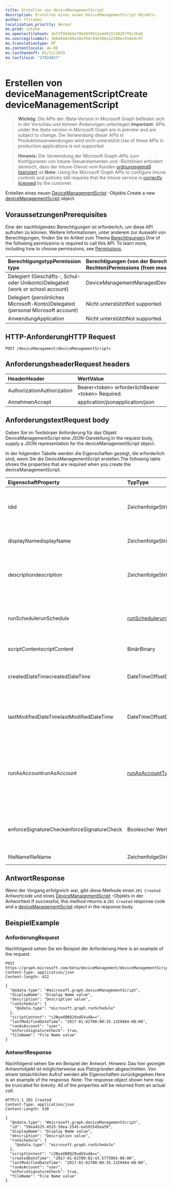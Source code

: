 ```yaml
---
title: Erstellen von deviceManagementScript
description: Erstellen eines neuen DeviceManagementScript-Objekts.
author: tfitzmac
localization_priority: Normal
ms.prod: intune
ms.openlocfilehash: 3ef3f9436de79b5839912a44915238267f0c26dd
ms.sourcegitcommit: 36be044c89a19af84c93e586e22200ec919e4c9f
ms.translationtype: MT
ms.contentlocale: de-DE
ms.lasthandoff: 01/12/2019
ms.locfileid: "27924027"
---
```

# <a name="create-devicemanagementscript"></a><span data-ttu-id="3022c-103">Erstellen von deviceManagementScript</span><span class="sxs-lookup"><span data-stu-id="3022c-103">Create deviceManagementScript</span></span>

> <span data-ttu-id="3022c-104">**Wichtig:** Die APIs der /Beta-Version in Microsoft Graph befinden sich in der Vorschau und können Änderungen unterliegen.</span><span class="sxs-lookup"><span data-stu-id="3022c-104">**Important:** APIs under the /beta version in Microsoft Graph are in preview and are subject to change.</span></span> <span data-ttu-id="3022c-105">Die Verwendung dieser APIs in Produktionsanwendungen wird nicht unterstützt.</span><span class="sxs-lookup"><span data-stu-id="3022c-105">Use of these APIs in production applications is not supported.</span></span>

> <span data-ttu-id="3022c-106">**Hinweis:** Die Verwendung der Microsoft Graph-APIs zum Konfigurieren von Intune-Steuerelementen und -Richtlinien erfordert dennoch, dass der Intune-Dienst vom Kunden [ordnungsgemäß lizenziert](https://go.microsoft.com/fwlink/?linkid=839381) ist.</span><span class="sxs-lookup"><span data-stu-id="3022c-106">**Note:** Using the Microsoft Graph APIs to configure Intune controls and policies still requires that the Intune service is [correctly licensed](https://go.microsoft.com/fwlink/?linkid=839381) by the customer.</span></span>

<span data-ttu-id="3022c-107">Erstellen eines neuen [DeviceManagementScript](../resources/intune-devices-devicemanagementscript.md) -Objekts.</span><span class="sxs-lookup"><span data-stu-id="3022c-107">Create a new [deviceManagementScript](../resources/intune-devices-devicemanagementscript.md) object.</span></span>
## <a name="prerequisites"></a><span data-ttu-id="3022c-108">Voraussetzungen</span><span class="sxs-lookup"><span data-stu-id="3022c-108">Prerequisites</span></span>
<span data-ttu-id="3022c-p102">Eine der nachfolgenden Berechtigungen ist erforderlich, um diese API aufrufen zu können. Weitere Informationen, unter anderem zur Auswahl von Berechtigungen, finden Sie im Artikel zum Thema [Berechtigungen](/graph/permissions-reference).</span><span class="sxs-lookup"><span data-stu-id="3022c-p102">One of the following permissions is required to call this API. To learn more, including how to choose permissions, see [Permissions](/graph/permissions-reference).</span></span>

|<span data-ttu-id="3022c-111">Berechtigungstyp</span><span class="sxs-lookup"><span data-stu-id="3022c-111">Permission type</span></span>|<span data-ttu-id="3022c-112">Berechtigungen (von der Berechtigung mit den meisten Rechten zu der mit den wenigsten Rechten)</span><span class="sxs-lookup"><span data-stu-id="3022c-112">Permissions (from most to least privileged)</span></span>|
|:---|:---|
|<span data-ttu-id="3022c-113">Delegiert (Geschäfts-, Schul- oder Unikonto)</span><span class="sxs-lookup"><span data-stu-id="3022c-113">Delegated (work or school account)</span></span>|<span data-ttu-id="3022c-114">DeviceManagementManagedDevices.ReadWrite.All</span><span class="sxs-lookup"><span data-stu-id="3022c-114">DeviceManagementManagedDevices.ReadWrite.All</span></span>|
|<span data-ttu-id="3022c-115">Delegiert (persönliches Microsoft-Konto)</span><span class="sxs-lookup"><span data-stu-id="3022c-115">Delegated (personal Microsoft account)</span></span>|<span data-ttu-id="3022c-116">Nicht unterstützt</span><span class="sxs-lookup"><span data-stu-id="3022c-116">Not supported.</span></span>|
|<span data-ttu-id="3022c-117">Anwendung</span><span class="sxs-lookup"><span data-stu-id="3022c-117">Application</span></span>|<span data-ttu-id="3022c-118">Nicht unterstützt</span><span class="sxs-lookup"><span data-stu-id="3022c-118">Not supported.</span></span>|

## <a name="http-request"></a><span data-ttu-id="3022c-119">HTTP-Anforderung</span><span class="sxs-lookup"><span data-stu-id="3022c-119">HTTP Request</span></span>
<!-- {
  "blockType": "ignored"
}
-->
``` http
POST /deviceManagement/deviceManagementScripts
```

## <a name="request-headers"></a><span data-ttu-id="3022c-120">Anforderungsheader</span><span class="sxs-lookup"><span data-stu-id="3022c-120">Request headers</span></span>
|<span data-ttu-id="3022c-121">Header</span><span class="sxs-lookup"><span data-stu-id="3022c-121">Header</span></span>|<span data-ttu-id="3022c-122">Wert</span><span class="sxs-lookup"><span data-stu-id="3022c-122">Value</span></span>|
|:---|:---|
|<span data-ttu-id="3022c-123">Authorization</span><span class="sxs-lookup"><span data-stu-id="3022c-123">Authorization</span></span>|<span data-ttu-id="3022c-124">Bearer&lt;token&gt; erforderlich</span><span class="sxs-lookup"><span data-stu-id="3022c-124">Bearer &lt;token&gt; Required.</span></span>|
|<span data-ttu-id="3022c-125">Annehmen</span><span class="sxs-lookup"><span data-stu-id="3022c-125">Accept</span></span>|<span data-ttu-id="3022c-126">application/json</span><span class="sxs-lookup"><span data-stu-id="3022c-126">application/json</span></span>|

## <a name="request-body"></a><span data-ttu-id="3022c-127">Anforderungstext</span><span class="sxs-lookup"><span data-stu-id="3022c-127">Request body</span></span>
<span data-ttu-id="3022c-128">Geben Sie im Textkörper Anforderung für das Objekt DeviceManagementScript eine JSON-Darstellung.</span><span class="sxs-lookup"><span data-stu-id="3022c-128">In the request body, supply a JSON representation for the deviceManagementScript object.</span></span>

<span data-ttu-id="3022c-129">In der folgenden Tabelle werden die Eigenschaften gezeigt, die erforderlich sind, wenn Sie die DeviceManagementScript erstellen.</span><span class="sxs-lookup"><span data-stu-id="3022c-129">The following table shows the properties that are required when you create the deviceManagementScript.</span></span>

|<span data-ttu-id="3022c-130">Eigenschaft</span><span class="sxs-lookup"><span data-stu-id="3022c-130">Property</span></span>|<span data-ttu-id="3022c-131">Typ</span><span class="sxs-lookup"><span data-stu-id="3022c-131">Type</span></span>|<span data-ttu-id="3022c-132">Beschreibung</span><span class="sxs-lookup"><span data-stu-id="3022c-132">Description</span></span>|
|:---|:---|:---|
|<span data-ttu-id="3022c-133">id</span><span class="sxs-lookup"><span data-stu-id="3022c-133">id</span></span>|<span data-ttu-id="3022c-134">Zeichenfolge</span><span class="sxs-lookup"><span data-stu-id="3022c-134">String</span></span>|<span data-ttu-id="3022c-135">Eindeutiger Bezeichner für das Gerät Management-Skript.</span><span class="sxs-lookup"><span data-stu-id="3022c-135">Unique Identifier for the device management script.</span></span>|
|<span data-ttu-id="3022c-136">displayName</span><span class="sxs-lookup"><span data-stu-id="3022c-136">displayName</span></span>|<span data-ttu-id="3022c-137">Zeichenfolge</span><span class="sxs-lookup"><span data-stu-id="3022c-137">String</span></span>|<span data-ttu-id="3022c-138">Name des Skripts Management Gerät.</span><span class="sxs-lookup"><span data-stu-id="3022c-138">Name of the device management script.</span></span>|
|<span data-ttu-id="3022c-139">description</span><span class="sxs-lookup"><span data-stu-id="3022c-139">description</span></span>|<span data-ttu-id="3022c-140">Zeichenfolge</span><span class="sxs-lookup"><span data-stu-id="3022c-140">String</span></span>|<span data-ttu-id="3022c-141">Optionale Beschreibung für das Gerät Management-Skript.</span><span class="sxs-lookup"><span data-stu-id="3022c-141">Optional description for the device management script.</span></span>|
|<span data-ttu-id="3022c-142">runSchedule</span><span class="sxs-lookup"><span data-stu-id="3022c-142">runSchedule</span></span>|[<span data-ttu-id="3022c-143">runSchedule</span><span class="sxs-lookup"><span data-stu-id="3022c-143">runSchedule</span></span>](../resources/intune-devices-runschedule.md)|<span data-ttu-id="3022c-144">Das Intervall für das Skript ausgeführt wird.</span><span class="sxs-lookup"><span data-stu-id="3022c-144">The interval for script to run.</span></span> <span data-ttu-id="3022c-145">Wenn nicht definiert das Skript einmal ausgeführt wird</span><span class="sxs-lookup"><span data-stu-id="3022c-145">If not defined the script will run once</span></span>|
|<span data-ttu-id="3022c-146">scriptContent</span><span class="sxs-lookup"><span data-stu-id="3022c-146">scriptContent</span></span>|<span data-ttu-id="3022c-147">Binär</span><span class="sxs-lookup"><span data-stu-id="3022c-147">Binary</span></span>|<span data-ttu-id="3022c-148">Der Skriptinhalt.</span><span class="sxs-lookup"><span data-stu-id="3022c-148">The script content.</span></span>|
|<span data-ttu-id="3022c-149">createdDateTime</span><span class="sxs-lookup"><span data-stu-id="3022c-149">createdDateTime</span></span>|<span data-ttu-id="3022c-150">DateTimeOffset</span><span class="sxs-lookup"><span data-stu-id="3022c-150">DateTimeOffset</span></span>|<span data-ttu-id="3022c-151">Datum und Zeit für das Gerät Management-Skript erstellt wurde.</span><span class="sxs-lookup"><span data-stu-id="3022c-151">The date and time the device management script was created.</span></span>|
|<span data-ttu-id="3022c-152">lastModifiedDateTime</span><span class="sxs-lookup"><span data-stu-id="3022c-152">lastModifiedDateTime</span></span>|<span data-ttu-id="3022c-153">DateTimeOffset</span><span class="sxs-lookup"><span data-stu-id="3022c-153">DateTimeOffset</span></span>|<span data-ttu-id="3022c-154">Datum und Uhrzeit der letzten Änderung des Geräts Management-Skripts.</span><span class="sxs-lookup"><span data-stu-id="3022c-154">The date and time the device management script was last modified.</span></span>|
|<span data-ttu-id="3022c-155">runAsAccount</span><span class="sxs-lookup"><span data-stu-id="3022c-155">runAsAccount</span></span>|[<span data-ttu-id="3022c-156">runAsAccountType</span><span class="sxs-lookup"><span data-stu-id="3022c-156">runAsAccountType</span></span>](../resources/intune-shared-runasaccounttype.md)|<span data-ttu-id="3022c-157">Gibt den Typ des Ausführungskontexts, den das Gerät Management-Skript in ausgeführt wird.</span><span class="sxs-lookup"><span data-stu-id="3022c-157">Indicates the type of execution context the device management script runs in.</span></span> <span data-ttu-id="3022c-158">Mögliche Werte sind: `system` und `user`.</span><span class="sxs-lookup"><span data-stu-id="3022c-158">Possible values are: `system`, `user`.</span></span>|
|<span data-ttu-id="3022c-159">enforceSignatureCheck</span><span class="sxs-lookup"><span data-stu-id="3022c-159">enforceSignatureCheck</span></span>|<span data-ttu-id="3022c-160">Boolescher Wert</span><span class="sxs-lookup"><span data-stu-id="3022c-160">Boolean</span></span>|<span data-ttu-id="3022c-161">Geben Sie an, ob die Signatur Skript muss aktiviert sein.</span><span class="sxs-lookup"><span data-stu-id="3022c-161">Indicate whether the script signature needs be checked.</span></span>|
|<span data-ttu-id="3022c-162">fileName</span><span class="sxs-lookup"><span data-stu-id="3022c-162">fileName</span></span>|<span data-ttu-id="3022c-163">Zeichenfolge</span><span class="sxs-lookup"><span data-stu-id="3022c-163">String</span></span>|<span data-ttu-id="3022c-164">Dateiname des Skripts.</span><span class="sxs-lookup"><span data-stu-id="3022c-164">Script file name.</span></span>|



## <a name="response"></a><span data-ttu-id="3022c-165">Antwort</span><span class="sxs-lookup"><span data-stu-id="3022c-165">Response</span></span>
<span data-ttu-id="3022c-166">Wenn der Vorgang erfolgreich war, gibt diese Methode einen `201 Created` Antwortcode und eines [DeviceManagementScript](../resources/intune-devices-devicemanagementscript.md) -Objekts in der Antworttext.</span><span class="sxs-lookup"><span data-stu-id="3022c-166">If successful, this method returns a `201 Created` response code and a [deviceManagementScript](../resources/intune-devices-devicemanagementscript.md) object in the response body.</span></span>

## <a name="example"></a><span data-ttu-id="3022c-167">Beispiel</span><span class="sxs-lookup"><span data-stu-id="3022c-167">Example</span></span>
### <a name="request"></a><span data-ttu-id="3022c-168">Anforderung</span><span class="sxs-lookup"><span data-stu-id="3022c-168">Request</span></span>
<span data-ttu-id="3022c-169">Nachfolgend sehen Sie ein Beispiel der Anforderung.</span><span class="sxs-lookup"><span data-stu-id="3022c-169">Here is an example of the request.</span></span>
``` http
POST https://graph.microsoft.com/beta/deviceManagement/deviceManagementScripts
Content-type: application/json
Content-length: 422

{
  "@odata.type": "#microsoft.graph.deviceManagementScript",
  "displayName": "Display Name value",
  "description": "Description value",
  "runSchedule": {
    "@odata.type": "microsoft.graph.runSchedule"
  },
  "scriptContent": "c2NyaXB0Q29udGVudA==",
  "lastModifiedDateTime": "2017-01-01T00:00:35.1329464-08:00",
  "runAsAccount": "user",
  "enforceSignatureCheck": true,
  "fileName": "File Name value"
}
```

### <a name="response"></a><span data-ttu-id="3022c-170">Antwort</span><span class="sxs-lookup"><span data-stu-id="3022c-170">Response</span></span>
<span data-ttu-id="3022c-p105">Nachfolgend sehen Sie ein Beispiel der Antwort. Hinweis: Das hier gezeigte Antwortobjekt ist möglicherweise aus Platzgründen abgeschnitten. Von einem tatsächlichen Aufruf werden alle Eigenschaften zurückgegeben.</span><span class="sxs-lookup"><span data-stu-id="3022c-p105">Here is an example of the response. Note: The response object shown here may be truncated for brevity. All of the properties will be returned from an actual call.</span></span>
``` http
HTTP/1.1 201 Created
Content-Type: application/json
Content-Length: 530

{
  "@odata.type": "#microsoft.graph.deviceManagementScript",
  "id": "59ea4525-4525-59ea-2545-ea592545ea59",
  "displayName": "Display Name value",
  "description": "Description value",
  "runSchedule": {
    "@odata.type": "microsoft.graph.runSchedule"
  },
  "scriptContent": "c2NyaXB0Q29udGVudA==",
  "createdDateTime": "2017-01-01T00:02:43.5775965-08:00",
  "lastModifiedDateTime": "2017-01-01T00:00:35.1329464-08:00",
  "runAsAccount": "user",
  "enforceSignatureCheck": true,
  "fileName": "File Name value"
}
```





